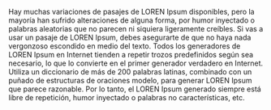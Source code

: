 Hay muchas variaciones de pasajes de LOREN Ipsum 
disponibles, pero la mayoría han sufrido alteraciones de 
alguna forma, por humor inyectado o palabras aleatorias que 
no parecen ni siquiera ligeramente creíbles. Si vas a usar 
un pasaje de LOREN Ipsum, debes asegurarte de que no haya 
nada vergonzoso escondido en medio del texto. Todos los 
generadores de LOREN Ipsum en Internet tienden a repetir 
trozos predefinidos según sea necesario, lo que lo convierte 
en el primer generador verdadero en Internet. Utiliza un 
diccionario de más de 200 palabras latinas, combinado con un 
puñado de estructuras de oraciones modelo, para generar 
LOREN Ipsum que parece razonable. Por lo tanto, el LOREN 
Ipsum generado siempre está libre de repetición, humor 
inyectado o palabras no características, etc.
